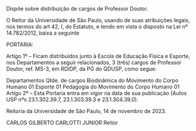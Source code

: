 Dispõe sobre distribuição de cargos de Professor Doutor.

O Reitor da Universidade de São Paulo, usando de suas atribuições legais, nos termos do art 42, I, do Estatuto, e tendo em vista o disposto na Lei nº 14.782/2012, baixa a seguinte

PORTARIA:

Artigo 1º – Ficam distribuídos junto à Escola de Educação Física e Esporte, nos Departamentos a seguir relacionados, 3 (três) cargos de Professor Doutor, ref. MS-3, em RDIDP, da PG do QDUSP, como segue:

Departamentos	Qtde. de cargos
Biodinâmica do Movimento do Corpo Humano	01
Esporte	01
Pedagogia do Movimento do Corpo Humano	01
Artigo 2º – Esta Portaria entra em vigor na data de sua publicação (Autos USP nºs 23.1.302.39.7, 23.1.303.39.3 e 23.1.304.39.0).

Reitoria da Universidade de São Paulo, 14 de novembro de 2023.

CARLOS GILBERTO CARLOTTI JUNIOR
Reitor